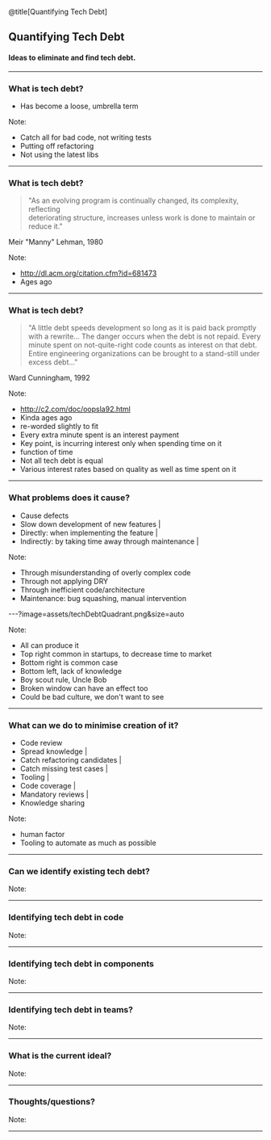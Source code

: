 @title[Quantifying Tech Debt]
## Quantifying Tech Debt
 
#### Ideas to eliminate and find tech debt.

---
### What is tech debt?

- Has become a loose, umbrella term

Note:
* Catch all for bad code, not writing tests
* Putting off refactoring
* Not using the latest libs

---
### What is tech debt?

> "As an evolving program is continually changed, its complexity, reflecting  
> deteriorating structure, increases unless work is done to maintain or reduce it."

Meir "Manny" Lehman, 1980

Note:
* http://dl.acm.org/citation.cfm?id=681473
* Ages ago

---
### What is tech debt?

> "A little debt speeds development so 
> long as it is paid back promptly with a rewrite... 
> The danger occurs when the debt is not repaid. Every minute spent on not-quite-right 
> code counts as interest on that debt. 
> Entire engineering organizations can be brought to a stand-still under excess debt..."

Ward Cunningham, 1992

Note:
* http://c2.com/doc/oopsla92.html
* Kinda ages ago
* re-worded slightly to fit
* Every extra minute spent is an interest payment
* Key point, is incurring interest only when spending time on it
* function of time
* Not all tech debt is equal
* Various interest rates based on quality as well as time spent on it

---
### What problems does it cause?

- Cause defects
- Slow down development of new features |
 - Directly: when implementing the feature |
 - Indirectly: by taking time away through maintenance |

Note:
* Through misunderstanding of overly complex code
* Through not applying DRY
* Through inefficient code/architecture
* Maintenance: bug squashing, manual intervention

---?image=assets/techDebtQuadrant.png&size=auto

Note:
* All can produce it
* Top right common in startups, to decrease time to market
* Bottom right is common case
* Bottom left, lack of knowledge
* Boy scout rule, Uncle Bob
* Broken window can have an effect too
* Could be bad culture, we don't want to see

---
### What can we do to minimise creation of it?

- Code review
 - Spread knowledge |
 - Catch refactoring candidates |
 - Catch missing test cases |
- Tooling |
 - Code coverage |
 - Mandatory reviews |
- Knowledge sharing

Note:
* human factor
* Tooling to automate as much as possible

---
### Can we identify existing tech debt?


Note:

---
### Identifying tech debt in code


Note:

---
### Identifying tech debt in components


Note:

---
### Identifying tech debt in teams?


Note:

---
### What is the current ideal?


Note:

---
### Thoughts/questions?


Note:

---
